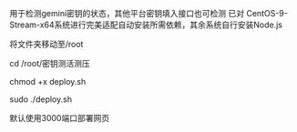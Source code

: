 用于检测gemini密钥的状态，其他平台密钥填入接口也可检测
已对 CentOS-9-Stream-x64系统进行完美适配自动安装所需依赖，其余系统自行安装Node.js


将文件夹移动至/root

cd /root/密钥测活测压


chmod +x deploy.sh


sudo ./deploy.sh

默认使用3000端口部署网页
